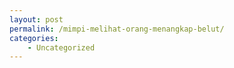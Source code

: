 ```yaml
---
layout: post
permalink: /mimpi-melihat-orang-menangkap-belut/
categories:
    - Uncategorized
---
```


